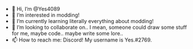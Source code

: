 - 👋 Hi, I’m @Yes4089
- 👀 I’m interested in modding!
- 🌱 I’m currently learning literally everything about modding!
- 💞️ I’m looking to collaborate on.. I mean, someone could draw some stuff for me, maybe code.. maybe write some lore..
- 📫 How to reach me: Discord! My username is Yes.#2769.

<!---
Yes4089/Yes4089 is a ✨ special ✨ repository because its `README.md` (this file) appears on your GitHub profile.
You can click the Preview link to take a look at your changes.
---<
